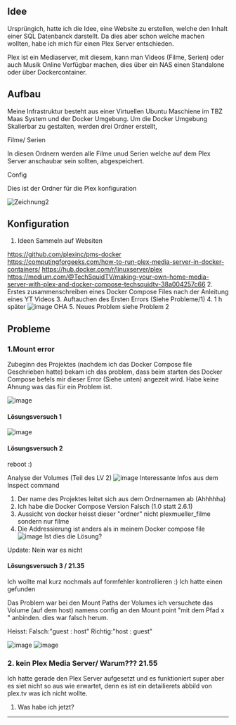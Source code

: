 ## Idee
Ursprüngich, hatte ich die Idee, eine Website zu erstellen, welche den Inhalt einer SQL Datenbanck darstellt. Da dies aber schon welche machen wollten, habe ich mich für einen Plex Server entschieden.

Plex ist ein Mediaserver, mit diesem, kann man Videos (Filme, Serien) oder auch Musik Online Verfügbar machen, dies über ein NAS einen Standalone oder über Dockercontainer. 

## Aufbau 
Meine Infrastruktur besteht aus einer Virtuellen Ubuntu Maschiene im TBZ Maas System und der Docker Umgebung. 
Um die Docker Umgebung Skalierbar zu gestalten, werden drei Ordner erstellt, 

Filme/ Serien

In diesen Ordnern werden alle Filme unud Serien welche auf dem Plex Server anschaubar sein sollten, abgespeichert. 

Config

Dies ist der Ordner für die Plex konfiguration

![Zeichnung2](https://user-images.githubusercontent.com/63262820/178158434-e346ccaf-31cf-4e89-a8fc-a5043d400442.png)

## Konfiguration
1. Ideen Sammeln auf Websiten
 
https://github.com/plexinc/pms-docker
https://computingforgeeks.com/how-to-run-plex-media-server-in-docker-containers/
https://hub.docker.com/r/linuxserver/plex
https://medium.com/@TechSquidTV/making-your-own-home-media-server-with-plex-and-docker-compose-techsquidtv-38a004257c66
2. Erstes zusammenschreiben eines Docker Compose Files nach der Anleitung eines YT Videos
3. Auftauchen des Ersten Errors (Siehe Probleme/1)
4. 1 h später ![image](https://user-images.githubusercontent.com/63262820/178344856-84eee1f8-794a-4497-8b09-4623a4641bb2.png)
OHA
5. Neues Problem siehe Problem 2
## Probleme

### 1.Mount error 
Zubeginn des Projektes (nachdem ich das Docker Compose file Geschrieben hatte) bekam ich das problem, dass beim starten des Docker Compose befels mir dieser Error (Siehe unten) angezeit wird. Habe keine Ahnung was das für ein Problem ist.

![image](https://user-images.githubusercontent.com/63262820/178159934-2b1179f0-b9e9-42d0-9a5b-aedda597b0e1.png)
#### Lösungsversuch 1
![image](https://user-images.githubusercontent.com/63262820/178335616-1ec8e9f7-80eb-4820-b0de-8a87907e7a8d.png)
#### Lösungsversuch 2
reboot :)

Analyse der Volumes (Teil des LV 2)
![image](https://user-images.githubusercontent.com/63262820/178340939-1bfcd237-e95a-4c57-8519-7b4259ea60d4.png)
Interessante Infos aus dem Inspect command
1. Der name des Projektes leitet sich aus dem Ordnernamen ab (Ahhhhha)
2. Ich habe die Docker Compose Version Falsch (1.0 statt 2.6.1)
3. Aussicht von docker heisst dieser "ordner" nicht plexmueller_filme sondern nur filme
4. Die Addressierung ist anders als in meinem Docker compose file ![image](https://user-images.githubusercontent.com/63262820/178341543-c0640268-a641-4ad2-a31a-e808bb4fdd61.png)
Ist dies die Lösung? 

Update: Nein war es nicht 

#### Lösungsversuch 3 / 21.35
Ich wollte mal kurz nochmals auf formfehler kontrollieren :) Ich hatte einen gefunden 

Das Problem war bei den Mount Paths der Volumes ich versuchete das Volume (auf dem host) namens config an den Mount point "mit dem Pfad x " anbinden. dies war falsch herum. 

Heisst: Falsch:"guest : host" Richtig:"host : guest"

![image](https://user-images.githubusercontent.com/63262820/178344198-958a24eb-ce14-4a74-897a-ad7b7a584b72.png)
![image](https://user-images.githubusercontent.com/63262820/178344213-82dc840f-c98e-4601-912b-62d7c34ad717.png)

### 2. kein Plex Media Server/ Warum??? 21.55
Ich hatte gerade den Plex Server aufgesetzt und es funktioniert super aber es siet nicht so aus wie erwartet, denn es ist ein detailierets abbild von plex.tv was ich nicht wollte. 
1. Was habe ich jetzt? 

---
